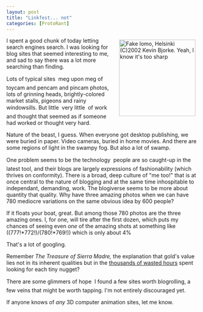 ```yaml
---
layout: post
title: "Linkfest... not"
categories: [ProtoRant]
---
```

<a href="/photo/journal/Oops_0082.html"><img src="http://www.botzilla.com/bpix/Oops_0082.jpg" width=200 height=200 hspace=8 vspace=6 align="right" title="Fake lomo, Helsinki (C)2002 Kevin Bjorke. Yeah, I know it's too sharp" border=0></a>I spent a good chunk of today letting search engines search. I was looking for blog sites that seemed interesting to me, and sad to say there was a lot more searching than finding.

Lots of typical sites &#151; meg upon meg of toycam and pencam and pincam photos, lots of grinning heads, brightly-colored market stalls, pigeons and rainy windowsills. But little &#151; very little &#151; of work and thought that seemed as if someone had worked or thought very hard.

Nature of the beast, I guess. When everyone got desktop publishing, we were buried in paper. Video cameras, buried in home movies. And there are some regions of light in the swampy fog. But also a lot of swamp.

One problem seems to be the technology &#151; people are so caught-up in the latest tool, and their blogs are largely expressions of fashionability (which thrives on conformity). There is a broad, deep culture of "me too!" that is at once central to the nature of blogging and at the same time inhospitable to independant, demanding, work. The blogiverse seems to be more about quantity that quality. Why have three amazing photos when we can have 780 mediocre variations on the same obvious idea by 600 people?

If it floats your boat, great. But among those 780 photos are the three amazing ones. I, for one, will tire after the first dozen, which puts my chances of seeing even <i>one</i> of the amazing shots at something like ((777!*772!)/(780!*769!)) which is only about 4%

That's a lot of googling.

Remember <i>The Treasure of Sierra Madre,</i> the explanation that gold's value lies not in its inherent qualities but in the <a href="http://www.whysanity.net/monos/treasure.html" target="linkframe">thousands of wasted hours</a> spent looking for each tiny nugget?

There are some glimmers of hope &#151; I found a few sites worth blogrolling, a few veins that might be worth tapping. I'm not entirely discouraged yet.

If anyone knows of <i>any</i> 3D computer animation sites, let me know.

<!--more-->

